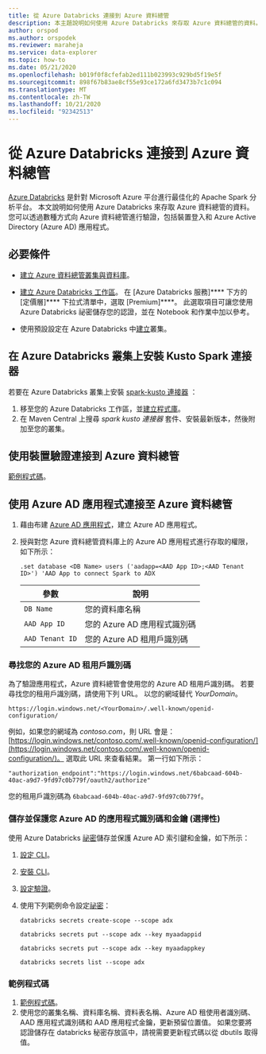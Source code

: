 ```yaml
---
title: 從 Azure Databricks 連接到 Azure 資料總管
description: 本主題說明如何使用 Azure Databricks 來存取 Azure 資料總管的資料。
author: orspod
ms.author: orspodek
ms.reviewer: maraheja
ms.service: data-explorer
ms.topic: how-to
ms.date: 05/21/2020
ms.openlocfilehash: b019f0f8cfefab2ed111b023993c929bd5f19e5f
ms.sourcegitcommit: 898f67b83ae8cf55e93ce172a6fd3473b7c1c094
ms.translationtype: MT
ms.contentlocale: zh-TW
ms.lasthandoff: 10/21/2020
ms.locfileid: "92342513"
---
```

# <a name="connect-to-azure-data-explorer-from-azure-databricks"></a>從 Azure Databricks 連接到 Azure 資料總管

[Azure Databricks](/azure/azure-databricks/what-is-azure-databricks) 是針對 Microsoft Azure 平台進行最佳化的 Apache Spark 分析平台。 本文說明如何使用 Azure Databricks 來存取 Azure 資料總管的資料。 您可以透過數種方式向 Azure 資料總管進行驗證，包括裝置登入和 Azure Active Directory (Azure AD) 應用程式。
 
## <a name="prerequisites"></a>必要條件

- [建立 Azure 資料總管叢集與資料庫](create-cluster-database-portal.md)。
- [建立 Azure Databricks 工作區](/azure/azure-databricks/quickstart-create-databricks-workspace-portal#create-an-azure-databricks-workspace)。 在 [Azure Databricks 服務]**** 下方的 [定價層]**** 下拉式清單中，選取 [Premium]****。 此選取項目可讓您使用 Azure Databricks 祕密儲存您的認證，並在 Notebook 和作業中加以參考。

- 使用預設設定在 Azure Databricks 中[建立](https://docs.azuredatabricks.net/user-guide/clusters/create.html)叢集。

 ## <a name="install-the-kusto-spark-connector-on-your-azure-databricks-cluster"></a>在 Azure Databricks 叢集上安裝 Kusto Spark 連接器

若要在 Azure Databricks 叢集上安裝 [spark-kusto 連接器](https://mvnrepository.com/artifact/com.microsoft.azure.kusto/spark-kusto-connector) ：

1. 移至您的 Azure Databricks 工作區，並[建立程式庫](https://docs.azuredatabricks.net/user-guide/libraries.html#create-a-library)。
1. 在 Maven Central 上搜尋 *spark kusto 連接器* 套件、安裝最新版本，然後附加至您的叢集。 

## <a name="connect-to-azure-data-explorer-by-using-a-device-authentication"></a>使用裝置驗證連接到 Azure 資料總管

[範例程式碼](https://github.com/Azure/azure-kusto-spark/blob/master/samples/src/main/python/pyKusto.py)。

## <a name="connect-to-azure-data-explorer-by-using-an-azure-ad-app"></a>使用 Azure AD 應用程式連接至 Azure 資料總管

1. 藉由布建 [Azure AD 應用程式](./provision-azure-ad-app.md)，建立 Azure AD 應用程式。
1. 授與對您 Azure 資料總管資料庫上的 Azure AD 應用程式進行存取的權限，如下所示：

    ```kusto
    .set database <DB Name> users ('aadapp=<AAD App ID>;<AAD Tenant ID>') 'AAD App to connect Spark to ADX
    ```

    | 參數 | 說明 |
    | - | - |
    | `DB Name` | 您的資料庫名稱 |
    | `AAD App ID` | 您的 Azure AD 應用程式識別碼 |
    | `AAD Tenant ID` | 您的 Azure AD 租用戶識別碼 |

### <a name="find-your-azure-ad-tenant-id"></a>尋找您的 Azure AD 租用戶識別碼

為了驗證應用程式，Azure 資料總管會使用您的 Azure AD 租用戶識別碼。 若要尋找您的租用戶識別碼，請使用下列 URL。 以您的網域替代 *YourDomain*。

```
https://login.windows.net/<YourDomain>/.well-known/openid-configuration/
```

例如，如果您的網域為 *contoso.com*，則 URL 會是：[https://login.windows.net/contoso.com/.well-known/openid-configuration/](https://login.windows.net/contoso.com/.well-known/openid-configuration/)。 選取此 URL 來查看結果。 第一行如下所示： 

```
"authorization_endpoint":"https://login.windows.net/6babcaad-604b-40ac-a9d7-9fd97c0b779f/oauth2/authorize"
```

您的租用戶識別碼為 `6babcaad-604b-40ac-a9d7-9fd97c0b779f`。 

### <a name="store-and-secure-your-azure-ad-app-id-and-key-optional"></a>儲存並保護您 Azure AD 的應用程式識別碼和金鑰 (選擇性)   

使用 Azure Databricks [祕密](https://docs.azuredatabricks.net/user-guide/secrets/index.html#secrets)儲存並保護 Azure AD 索引鍵和金鑰，如下所示：

1. [設定 CLI](https://docs.azuredatabricks.net/user-guide/dev-tools/databricks-cli.html#set-up-the-cli)。
1. [安裝 CLI](https://docs.azuredatabricks.net/user-guide/dev-tools/databricks-cli.html#install-the-cli)。 
1. [設定驗證](https://docs.azuredatabricks.net/user-guide/dev-tools/databricks-cli.html#set-up-authentication)。
1. 使用下列範例命令設定[祕密](https://docs.azuredatabricks.net/user-guide/secrets/index.html#secrets)：

    ```databricks secrets create-scope --scope adx```

    ```databricks secrets put --scope adx --key myaadappid```

    ```databricks secrets put --scope adx --key myaadappkey```

    ```databricks secrets list --scope adx```

### <a name="sample-code"></a>範例程式碼

1. [範例程式碼](https://github.com/Azure/azure-kusto-spark/blob/master/samples/src/main/python/pyKusto.py)。 
1. 使用您的叢集名稱、資料庫名稱、資料表名稱、Azure AD 租使用者識別碼、AAD 應用程式識別碼和 AAD 應用程式金鑰，更新預留位置值。 如果您要將認證儲存在 databricks 秘密存放區中，請視需要更新程式碼以從 dbutils 取得值。